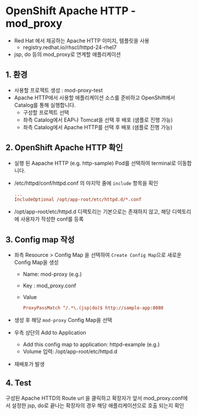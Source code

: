 # OpenShift Apache HTTP - mod_proxy

- Red Hat 에서 제공하는 Apache HTTP 이미지, 템플릿을 사용
  - registry.redhat.io/rhscl/httpd-24-rhel7
- jsp, do 등의 mod_proxy로 연계할 애플리케이션



## 1. 환경

- 사용할 프로젝트 생성 : mod-proxy-test
- Apache HTTP에서 사용할 애플리케이션 소스를 준비하고 OpenShift에서 Catalog를 통해 실행합니다.
  - 구성할 프로젝트 선택
  - 좌측 Catalog에서 EAP나 Tomcat을 선택 후 배포 (샘플로 진행 가능)
  - 좌측 Catalog에서 Apache HTTP를 선택 후 배포 (샘플로 진행 가능)



## 2. OpenShift Apache HTTP 확인

- 실행 된 Aapache HTTP (e.g. http-sample) Pod를 선택하여 terminal로 이동합니다.

- /etc/httpd/conf/httpd.conf 의 마지막 줄에 `include` 항목을 확인

  ```ini
  ...
  IncludeOptional /opt/app-root/etc/httpd.d/*.conf
  ```

- /opt/app-root/etc/httpd.d 디렉토리는 기본으로는 존재하지 않고, 해당 디렉토리에 사용자가 작성한 conf를 등록





## 3. Config map 작성

- 좌측 Resource > Config Map 을 선택하여 `Create Config Map`으로 새로운 Config Map을 생성

  - Name: mod-proxy (e.g.)

  - Key : mod_proxy.conf

  - Value

    ```ini
    ProxyPassMatch ^/.*\.(jsp|do)$ http://sample-app:8080
    ```

- 생성 후 해당 `mod-proxy` Config Map을 선택

- 우측 상단의 Add to Application
  - Add this config map to application: httpd-example (e.g.)
  - Volume 입력: /opt/app-root/etc/httpd.d
- 재배포가 발생



## 4. Test

구성된 Apache HTTD의 Route url 을 클릭하고 확장자가 앞서 mod_proxy.conf에서 설정한 jsp, do로 끝나는 확장자의 경우 해당 애플리케이션으로 호출 되는지 확인